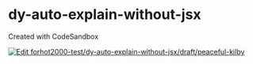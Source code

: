 # dy-auto-explain-without-jsx

Created with CodeSandbox

[![Edit forhot2000-test/dy-auto-explain-without-jsx/draft/peaceful-kilby](https://codesandbox.io/static/img/play-codesandbox.svg)](https://codesandbox.io/p/github/forhot2000-test/dy-auto-explain-without-jsx/main?file=%2Fsrc%2FApp.js&embed=1)
